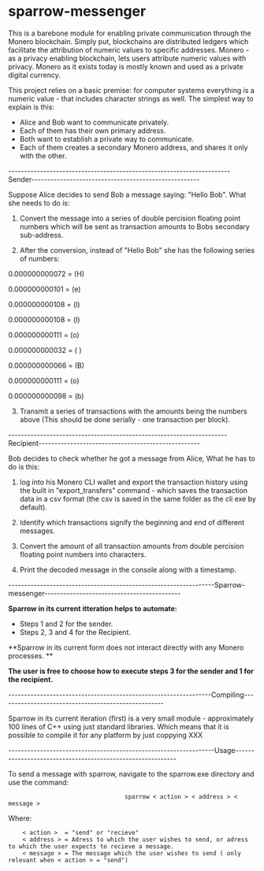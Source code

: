 # sparrow-messenger

This is a barebone module for enabling private communication through the Monero blockchain. Simply put, blockchains are distributed ledgers which facilitate the attribution of numeric values to specific addresses. Monero - as a privacy enabling blockchain, lets users attribute numeric values with privacy. Monero as it exists today is mostly known and used as a private digital currency.

This project relies on a basic premise: for computer systems everything is a numeric value - that includes character strings as well. The simplest way to explain is this:

- Alice and Bob want to communicate privately.
- Each of them has their own primary address.
- Both want to establish a private way to communicate.
- Each of them creates a secondary Monero address, and shares it only with the other.


----------------------------------------------------------------------Sender-----------------------------------------------------

Suppose Alice decides to send Bob a message saying:  "Hello Bob". What she needs to do is:

1.  Convert the message into a series of double percision floating point numbers which will be sent as transaction amounts to Bobs secondary sub-address.

2.  After the conversion, instead of "Hello Bob" she has the following series of numbers:

0.000000000072  = (H)

0.000000000101  = (e)

0.000000000108  = (l)

0.000000000108  = (l)

0.000000000111  = (o)

0.000000000032  = ( )

0.000000000066  = (B)

0.000000000111  = (o)

0.000000000098  = (b)


3. Transmit a series of transactions with the amounts being the numbers above (This should be done serially - one transaction per block).


---------------------------------------------------------------------Recipient---------------------------------------------------

Bob decides to check whether he got a message from Alice, What he has to do is this:

1.  log into his Monero CLI wallet and export the transaction history using the built in  "export_transfers" command - which saves the transaction data in a csv format (the csv is saved in the same folder as the cli exe by default).

2.  Identify which transactions signify the beginning and end of different messages.

3.  Convert the amount of all transaction amounts from double percision floating point numbers into characters.

4.  Print the decoded message in the console along with a timestamp.

-----------------------------------------------------------------Sparrow-messenger-------------------------------------------

**Sparrow in its current itteration helps to automate:**

- Steps 1 and 2 for the sender.
- Steps 2, 3 and 4 for the Recipient.

**Sparrow in its current form does not interact directly with any Monero processes. **

**The user is free to choose how to execute steps 3 for the sender and 1 for the recipient.**

----------------------------------------------------------------Compiling----------------------------------------------------

Sparrow in its current iteration (first) is a very small module - approximately 100 lines of C++ using just standard libraries. Which means that it is possible to compile it for any platform by just coppying XXX

-----------------------------------------------------------------Usage-----------------------------------------------------------

To send a message with sparrow, navigate to the sparrow.exe directory and use the command:

                                     sparrow < action > < address > < message >

Where:

        < action >  = "send" or "recieve"
        < address > = Adress to which the user wishes to send, or adress to which the user expects to recieve a message.
        < message > = The message which the user wishes to send ( only relevant when < action > = "send")



